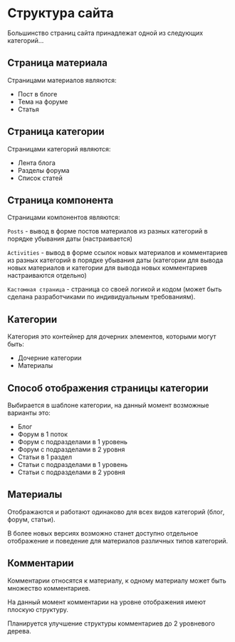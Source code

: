 # Структура сайта

Большинство страниц сайта принадлежат одной из следующих категорий...


## Страница материала

Страницами материалов являются:
- Пост в блоге
- Тема на форуме
- Статья


## Страница категории

Страницами категорий являются:
- Лента блога
- Разделы форума
- Список статей


## Страница компонента

Страницами компонентов являются:

`Posts` - вывод в форме постов материалов из разных категорий в порядке убывания даты (настраивается)

`Activities` - вывод в форме ссылок новых материалов и комментариев из разных категорий в порядке убывания даты (категории для вывода новых материалов и категории для вывода новых комментариев настраиваются отдельно)

`Кастомная страница` - страница со своей логикой и кодом (может быть сделана разработчиками по индивидуальным требованиям).


## Категории

Категория это контейнер для дочерних элементов, которыми могут быть:
- Дочерние категории
- Материалы


## Способ отображения страницы категории

Выбирается в шаблоне категории, на данный момент возможные варианты это:
- Блог
- Форум в 1 поток
- Форум с подразделами в 1 уровень
- Форум с подразделами в 2 уровня
- Статьи в 1 раздел
- Статьи с подразделами в 1 уровень
- Статьи с подразделами в 2 уровня


## Материалы

Отображаются и работают одинаково для всех видов категорий (блог, форум, статьи).

В более новых версиях возможно станет доступно отдельное отображение и поведение для материалов различных типов категорий.


## Комментарии

Комментарии относятся к материалу, к одному материалу может быть множество комментариев.

На данный момент комментарии на уровне отображения имеют плоскую структуру.

Планируется улучшение структуры комментариев до 2 уровневого дерева.
